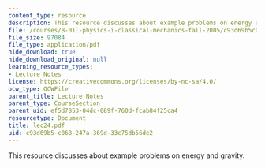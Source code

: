 ```yaml
---
content_type: resource
description: This resource discusses about example problems on energy and gravity.
file: /courses/8-01l-physics-i-classical-mechanics-fall-2005/c93d69b5c068247a369d33c75db56de2_lec24.pdf
file_size: 97084
file_type: application/pdf
hide_download: true
hide_download_original: null
learning_resource_types:
- Lecture Notes
license: https://creativecommons.org/licenses/by-nc-sa/4.0/
ocw_type: OCWFile
parent_title: Lecture Notes
parent_type: CourseSection
parent_uid: ef5d7853-04dc-089f-760d-fcab84f25ca4
resourcetype: Document
title: lec24.pdf
uid: c93d69b5-c068-247a-369d-33c75db56de2
---
```

This resource discusses about example problems on energy and gravity.